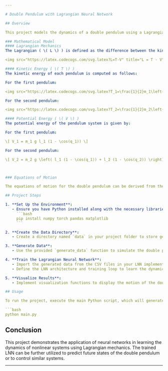 ```yaml
---

# Double Pendulum with Lagrangian Neural Network

## Overview

This project models the dynamics of a double pendulum using a Lagrangian neural network (LNN). The double pendulum is a classic example of a chaotic system in classical mechanics, where the motion is governed by nonlinear differential equations derived from the Lagrangian formulation of mechanics. The primary goal of this project is to generate training data from the mathematical model and use it to train an LNN to predict the future states of the system.

### Mathematical Model
#### Lagrangian Mechanics
The Lagrangian ( \( L \) ) is defined as the difference between the kinetic energy ( \( T \) ) and the potential energy ( \( V \) ) of the system:

<img src="https://latex.codecogs.com/svg.latex?L=T-V" title="L = T - V" />

#### Kinetic Energy ( \( T \) )
The kinetic energy of each pendulum is computed as follows:

For the first pendulum:

<img src="https://latex.codecogs.com/svg.latex?T_1=\frac{1}{2}m_1\left(l_1\dot{q}_1\right)^2" title="T_1 = \frac{1}{2} m_1 \left( l_1 \dot{q}_1 \right)^2" />

For the second pendulum:

<img src="https://latex.codecogs.com/svg.latex?T_2=\frac{1}{2}m_2\left(\left(l_1\dot{q}_1\cos(q_1)+l_2\dot{q}_2\cos(q_2)\right)^2+\left(l_1\dot{q}_1\sin(q_1)+l_2\dot{q}_2\sin(q_2)\right)^2\right)" title="T_2 = \frac{1}{2} m_2 \left( \left( l_1 \dot{q}_1 \cos(q_1) + l_2 \dot{q}_2 \cos(q_2) \right)^2 + \left( l_1 \dot{q}_1 \sin(q_1) + l_2 \dot{q}_2 \sin(q_2) \right)^2 \right)" />

#### Potential Energy ( \( V \) )
The potential energy of the pendulum system is given by:

For the first pendulum:

\[ V_1 = m_1 g l_1 (1 - \cos(q_1)) \]

For the second pendulum:

\[ V_2 = m_2 g \left( l_1 (1 - \cos(q_1)) + l_2 (1 - \cos(q_2)) \right) \]



### Equations of Motion

The equations of motion for the double pendulum can be derived from the Lagrangian using the Euler-Lagrange equations. These equations describe how the angles and angular velocities change over time, considering gravitational forces and the interaction between the two pendulums.

## Project Steps

1. **Set Up the Environment**:
   - Ensure you have Python installed along with the necessary libraries:
     ```bash
     pip install numpy torch pandas matplotlib
     ```

2. **Create the Data Directory**:
   - Create a directory named `data` in your project folder to store generated data.

3. **Generate Data**:
   - Use the provided `generate_data` function to simulate the double pendulum's motion over a specified time span and time step. The data will be saved as CSV files in the `data` folder.

4. **Train the Lagrangian Neural Network**:
   - Import the generated data from the CSV files in your LNN implementation file.
   - Define the LNN architecture and training loop to learn the dynamics of the double pendulum based on the input state and the true output state.

5. **Visualize Results**:
   - Implement visualization functions to display the motion of the double pendulum and plot the loss during training.

## Usage

To run the project, execute the main Python script, which will generate data, train the LNN, and visualize the results. Ensure that the necessary files and directories are in place as described in the steps above.

```bash
python main.py
```

## Conclusion

This project demonstrates the application of neural networks in learning the dynamics of nonlinear systems using Lagrangian mechanics. The trained LNN can be further utilized to predict future states of the double pendulum or to control similar systems.

---
```

